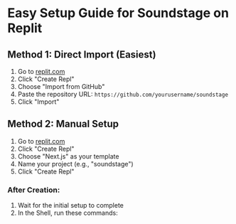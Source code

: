 # Easy Setup Guide for Soundstage on Replit

## Method 1: Direct Import (Easiest)
1. Go to [replit.com](https://replit.com)
2. Click "Create Repl"
3. Choose "Import from GitHub"
4. Paste the repository URL: `https://github.com/yourusername/soundstage`
5. Click "Import"

## Method 2: Manual Setup
1. Go to [replit.com](https://replit.com)
2. Click "Create Repl"
3. Choose "Next.js" as your template
4. Name your project (e.g., "soundstage")
5. Click "Create Repl"

### After Creation:
1. Wait for the initial setup to complete
2. In the Shell, run these commands: